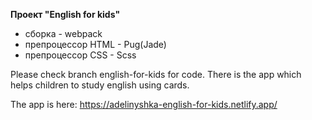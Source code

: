**Проект "English for kids"**

* сборка - webpack
* препроцессор HTML - Pug(Jade)
* препроцессор CSS -  Scss

Please check branch english-for-kids for code.
There is the app which helps children to study english using cards.

The app is here: https://adelinyshka-english-for-kids.netlify.app/
